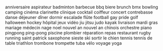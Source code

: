 anniversaire
aspirateur
badminton
barbecue
bbq
biere
brunch
bmx
bowling
camping
cinéma
clarinette
clinique
cocktail
coiffeur
concert
contrebasse
danse
déjeuner
dîner
dormir
escalade
flûte
football
gay pride
golf
halloween
hockey
hôpital
jeux vidéo
jiu jitsu
judo
kayak
livraison
mardi gras
mariage
médecin
nage
noel
nouvel an
nouvel an chinois
orchestre
piano
pingpong
ping-pong
piscine
plombier
réparation
repas
restaurant
rugby
running
saint patrick
saxophone
sieste
ski
sortir le chien
tennis
tennis de table
triathlon
trombone
trompette
tuba
vélo
voyage
yoga
